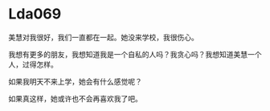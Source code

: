 # Lda069

美慧对我很好，我们一直都在一起。她没来学校，我很伤心。



我想有更多的朋友，我想知道我是一个自私的人吗？我贪心吗？我想知道美慧一个人，过得怎样。



如果我明天不来上学，她会有什么感觉呢？



如果真这样，她或许也不会再喜欢我了吧。